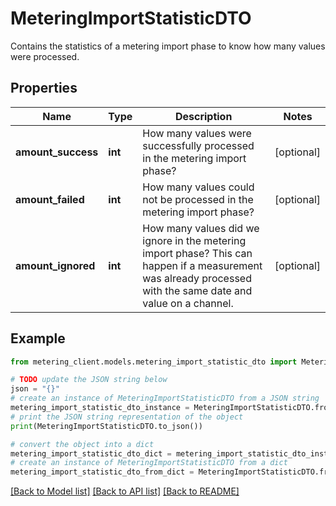 # MeteringImportStatisticDTO

Contains the statistics of a metering import phase to know how many values were processed.

## Properties

Name | Type | Description | Notes
------------ | ------------- | ------------- | -------------
**amount_success** | **int** | How many values were successfully processed in the metering import phase? | [optional] 
**amount_failed** | **int** | How many values could not be processed in the metering import phase? | [optional] 
**amount_ignored** | **int** | How many values did we ignore in the metering import phase?  This can happen if a measurement was already processed with the same date and value on a channel. | [optional] 

## Example

```python
from metering_client.models.metering_import_statistic_dto import MeteringImportStatisticDTO

# TODO update the JSON string below
json = "{}"
# create an instance of MeteringImportStatisticDTO from a JSON string
metering_import_statistic_dto_instance = MeteringImportStatisticDTO.from_json(json)
# print the JSON string representation of the object
print(MeteringImportStatisticDTO.to_json())

# convert the object into a dict
metering_import_statistic_dto_dict = metering_import_statistic_dto_instance.to_dict()
# create an instance of MeteringImportStatisticDTO from a dict
metering_import_statistic_dto_from_dict = MeteringImportStatisticDTO.from_dict(metering_import_statistic_dto_dict)
```
[[Back to Model list]](../README.md#documentation-for-models) [[Back to API list]](../README.md#documentation-for-api-endpoints) [[Back to README]](../README.md)


